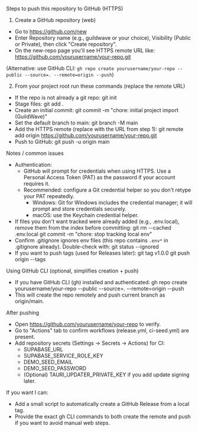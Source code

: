Steps to push this repository to GitHub (HTTPS)

1) Create a GitHub repository (web)
- Go to https://github.com/new
- Enter Repository name (e.g., guildwave or your choice), Visibility (Public or Private), then click "Create repository".
- On the new-repo page you'll see HTTPS remote URL like:
  https://github.com/yourusername/your-repo.git

(Alternative: use GitHub CLI: `gh repo create yourusername/your-repo --public --source=. --remote=origin --push`)

2) From your project root run these commands (replace the remote URL)
- If the repo is not already a git repo:
  git init
- Stage files:
  git add .
- Create an initial commit:
  git commit -m "chore: initial project import (GuildWave)"
- Set the default branch to main:
  git branch -M main
- Add the HTTPS remote (replace with the URL from step 1):
  git remote add origin https://github.com/yourusername/your-repo.git
- Push to GitHub:
  git push -u origin main

Notes / common issues
- Authentication:
  - GitHub will prompt for credentials when using HTTPS. Use a Personal Access Token (PAT) as the password if your account requires it.
  - Recommended: configure a Git credential helper so you don't retype your PAT repeatedly.
    - Windows: Git for Windows includes the credential manager; it will prompt and store credentials securely.
    - macOS: use the Keychain credential helper.
- If files you don't want tracked were already added (e.g., .env.local), remove them from the index before committing:
  git rm --cached .env.local
  git commit -m "chore: stop tracking local env"
- Confirm .gitignore ignores env files (this repo contains `.env*` in .gitignore already). Double-check with:
  git status --ignored
- If you want to push tags (used for Releases later):
  git tag v1.0.0
  git push origin --tags

Using GitHub CLI (optional, simplifies creation + push)
- If you have GitHub CLI (gh) installed and authenticated:
  gh repo create yourusername/your-repo --public --source=. --remote=origin --push
- This will create the repo remotely and push current branch as origin/main.

After pushing
- Open https://github.com/yourusername/your-repo to verify.
- Go to "Actions" tab to confirm workflows (release.yml, ci-seed.yml) are present.
- Add repository secrets (Settings → Secrets → Actions) for CI:
  - SUPABASE_URL
  - SUPABASE_SERVICE_ROLE_KEY
  - DEMO_SEED_EMAIL
  - DEMO_SEED_PASSWORD
  - (Optional) TAURI_UPDATER_PRIVATE_KEY if you add update signing later.

If you want I can:
- Add a small script to automatically create a GitHub Release from a local tag.
- Provide the exact gh CLI commands to both create the remote and push if you want to avoid manual web steps.
